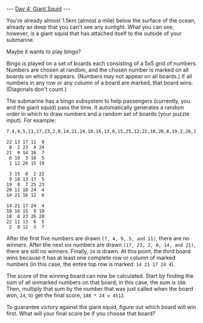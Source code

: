 --- [Day 4: Giant Squid](https://adventofcode.com/2021/day/4) ---

You're already almost 1.5km (almost a mile) below the surface of the ocean,
already so deep that you can't see any sunlight. What you can see, however, is a
giant squid that has attached itself to the outside of your submarine.

Maybe it wants to play bingo?

Bingo is played on a set of boards each consisting of a 5x5 grid of numbers.
Numbers are chosen at random, and the chosen number is marked on all boards on
which it appears. (Numbers may not appear on all boards.) If all numbers in any
row or any column of a board are marked, that board wins. (Diagonals don't
count.)

The submarine has a bingo subsystem to help passengers (currently, you and the
giant squid) pass the time. It automatically generates a random order in which
to draw numbers and a random set of boards (your puzzle input). For example:

```
7,4,9,5,11,17,23,2,0,14,21,24,10,16,13,6,15,25,12,22,18,20,8,19,3,26,1

22 13 17 11  0
 8  2 23  4 24
21  9 14 16  7
 6 10  3 18  5
 1 12 20 15 19

 3 15  0  2 22
 9 18 13 17  5
19  8  7 25 23
20 11 10 24  4
14 21 16 12  6

14 21 17 24  4
10 16 15  9 19
18  8 23 26 20
22 11 13  6  5
 2  0 12  3  7
```

After the first five numbers are drawn `(7, 4, 9, 5, and 11)`, there are no
winners. After the next six numbers are drawn `(17, 23, 2, 0, 14, and 21)`,
there are still no winners. Finally, `24` is drawn. At this point, the third board
wins because it has at least one complete row or column of marked numbers (in
this case, the entire top row is marked: `14 21 17 24 4`).

The score of the winning board can now be calculated. Start by finding the sum
of all unmarked numbers on that board; in this case, the sum is `188`. Then,
multiply that sum by the number that was just called when the board won, `24`,
to get the final score, `188 * 24 = 4512`.

To guarantee victory against the giant squid, figure out which board will win
first. What will your final score be if you choose that board?

